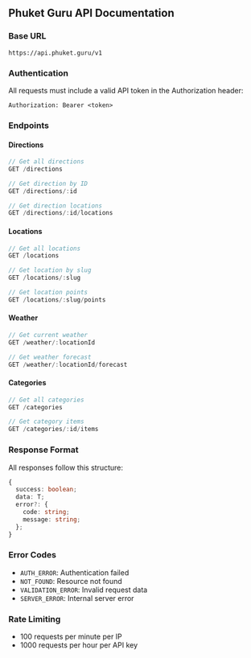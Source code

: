 ## Phuket Guru API Documentation

### Base URL
```
https://api.phuket.guru/v1
```

### Authentication
All requests must include a valid API token in the Authorization header:
```
Authorization: Bearer <token>
```

### Endpoints

#### Directions

```typescript
// Get all directions
GET /directions

// Get direction by ID
GET /directions/:id

// Get direction locations
GET /directions/:id/locations
```

#### Locations

```typescript
// Get all locations
GET /locations

// Get location by slug
GET /locations/:slug

// Get location points
GET /locations/:slug/points
```

#### Weather

```typescript
// Get current weather
GET /weather/:locationId

// Get weather forecast
GET /weather/:locationId/forecast
```

#### Categories

```typescript
// Get all categories
GET /categories

// Get category items
GET /categories/:id/items
```

### Response Format

All responses follow this structure:
```typescript
{
  success: boolean;
  data: T;
  error?: {
    code: string;
    message: string;
  };
}
```

### Error Codes

- `AUTH_ERROR`: Authentication failed
- `NOT_FOUND`: Resource not found
- `VALIDATION_ERROR`: Invalid request data
- `SERVER_ERROR`: Internal server error

### Rate Limiting

- 100 requests per minute per IP
- 1000 requests per hour per API key